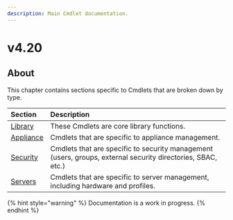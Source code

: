 ```yaml
---
description: Main Cmdlet documentation.
---
```


# v4.20

## About

This chapter contains sections specific to Cmdlets that are broken down by type.

| Section | Description |
| :--- | :--- |
| [Library](https://github.com/HewlettPackard/POSH-HPOneView-docs/tree/820e2e97b7c8fd61c660f635c6008653409da484/docs/cmdlets/v4.20/library/README.md) | These Cmdlets are core library functions. |
| [Appliance](https://github.com/HewlettPackard/POSH-HPOneView-docs/tree/820e2e97b7c8fd61c660f635c6008653409da484/docs/cmdlets/v4.20/appliance/README.md) | Cmdlets that are specific to appliance management. |
| [Security](https://github.com/HewlettPackard/POSH-HPOneView-docs/tree/820e2e97b7c8fd61c660f635c6008653409da484/docs/cmdlets/v4.20/security/README.md) | Cmdlets that are specific to security management \(users, groups, external security directories, SBAC, etc.\) |
| [Servers](https://github.com/HewlettPackard/POSH-HPOneView-docs/tree/820e2e97b7c8fd61c660f635c6008653409da484/docs/cmdlets/v4.20/servers/README.md) | Cmdlets that are specific to server management, including hardware and profiles. |

{% hint style="warning" %}
Documentation is a work in progress.
{% endhint %}


